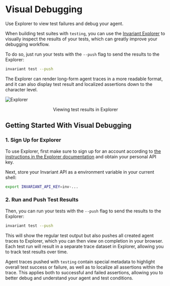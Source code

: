# Visual Debugging

<div class='subtitle'>Use Explorer to view test failures and debug your agent.</div>

When building test suites with `testing`, you can use the [Invariant Explorer](https://explorer.invariantlabs.ai/docs/) to visually inspect the results of your tests, which can greatly improve your debugging workflow. 

To do so, just run your tests with the `--push` flag to send the results to the Explorer:

```bash
invariant test --push
```

The Explorer can render long-form agent traces in a more readable format, and it can also display test result and localized assertions down to the character level.

![Explorer](/assets/explorer.png)

<center>Viewing test results in Explorer</center>

## Getting Started With Visual Debugging

### 1. Sign Up for Explorer

To use Explorer, first make sure to sign up for an account according to [the instructions in the Explorer documentation](https://explorer.invariantlabs.ai/docs/) and obtain your personal API key.

Next, store your Invariant API as a environment variable in your current shell:

```bash
export INVARIANT_API_KEY=inv-...
```

### 2. Run and Push Test Results

Then, you can run your tests with the `--push` flag to send the results to the Explorer:

```bash
invariant test --push
```

This will show the regular test output but also pushes all created agent traces to Explorer, which you can then view on completion in your browser. Each test run will result in a separate trace dataset in Explorer, allowing you to track test results over time.

Agent traces pushed with `testing` contain special metadata to highlight overall test success or failure, as well as to localize all assertions within the trace. This applies both to successful and failed assertions, allowing you to better debug and understand your agent and test conditions.
